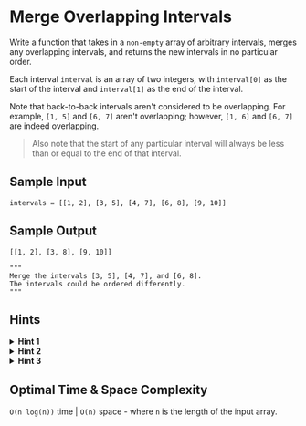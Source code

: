 # Merge Overlapping Intervals

Write a function that takes in a `non-empty` array of arbitrary intervals, merges any overlapping intervals, and returns the new intervals in no particular order.

Each interval `interval` is an array of two integers, with `interval[0]` as the start of the interval and `interval[1]` as the end of the interval.

Note that back-to-back intervals aren't considered to be overlapping. For example, `[1, 5]` and `[6, 7]` aren't overlapping; however, `[1, 6]` and `[6, 7]` are indeed overlapping.

> Also note that the start of any particular interval will always be less than or equal to the end of that interval.

## Sample Input

```plaintext
intervals = [[1, 2], [3, 5], [4, 7], [6, 8], [9, 10]]
```

## Sample Output

```plaintext
[[1, 2], [3, 8], [9, 10]]

"""
Merge the intervals [3, 5], [4, 7], and [6, 8].
The intervals could be ordered differently.
"""
```

## Hints

<details>
<summary><b>Hint 1</b></summary>

The problem asks you to merge overlapping intervals. How can you determine if two intervals are overlapping?

</details>

<details>
<summary><b>Hint 2</b></summary>

Sort the intervals with respect to their starting values. This will allow you to merge all overlapping intervals in a single traversal through the sorted intervals.

</details>

<details>
<summary><b>Hint 3</b></summary>

After sorting the intervals with respect to their starting values, traverse them, and at each iteration, compare the start of the next interval to the end of the current interval to look for an overlap. If you find an overlap, mutate the current interval so as to merge the next interval into it.

</details>

## Optimal Time & Space Complexity

`O(n log(n))` time | `O(n)` space - where `n` is the length of the input array.
